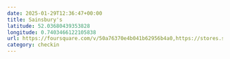 ```yaml
---
date: 2025-01-29T12:36:47+00:00
title: Sainsbury's
latitude: 52.03680439353828
longitude: 0.7403466122105838
url: https://foursquare.com/v/50a76370e4b041b62956b4a0,https://stores.sainsburys.co.uk/2301/sudbury?y_source=1_MTU1Njc0NTEtNDQwLWxvY2F0aW9uLndlYnNpdGU=,https://twitter.com/sainsburys
category: checkin
---
```

